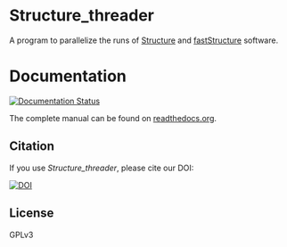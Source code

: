 # Structure_threader
A program to parallelize the runs of [Structure](http://pritchardlab.stanford.edu/structure.html) and [fastStructure](https://rajanil.github.io/fastStructure/) software.


# Documentation
[![Documentation Status](https://readthedocs.org/projects/structure-threader/badge/?version=latest)](http://structure-threader.readthedocs.io/en/latest/?badge=latest)

The complete manual can be found on [readthedocs.org](http://structure-threader.readthedocs.io/en/latest/).


## Citation
If you use *Structure_threader*, please cite our DOI:

[![DOI](https://zenodo.org/badge/doi/10.5281/zenodo.57262.svg)](http://dx.doi.org/10.5281/zenodo.57262)


## License
GPLv3
